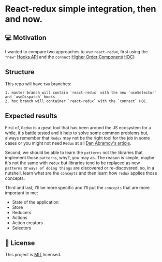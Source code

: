 # React-redux simple integration, then and now.

## :computer: Motivation

I wanted to compare two approaches to use `react-redux`, first using the `"new"` [Hooks API](https://reactjs.org/docs/hooks-intro.html) and the `connect` [Higher Order Component(HOC)](https://reactjs.org/docs/higher-order-components.html)

## Structure

This repo will have `two` branches:

    1. master branch will contain `react-redux` with the new `useSelector` and `useDispatch` hooks.
    2. hoc branch will container `react-redux` with the `connect` HOC.

## Expected results

First of, `Redux` is a great tool that has been around the JS ecosystem for a while, it's battle tested and it help to solve some common problems but, always remember that `Redux` may not be the right tool for the job in some cases or you might not need `Redux` at all [Dan Abramov's article](https://medium.com/@dan_abramov/you-might-not-need-redux-be46360cf367).

Second, we should be able to learn the `patterns` not the libraries that implement those `patterns`, why?, you may as. The reason is simple, maybe it's not the same with `redux` but libraries tend to be replaced as new `patterns` or `ways of doing things` are discovered or re-discovered, so, in a nutshell, learn what are the `concepts` and then learn how `redux` applies those concepts.

Third and last, I'll be more specific and I'll put the `concepts` that are more important to me:

- State of the application
- Store
- Reducers
- Actions
- Action creators
- Selectors

## :bookmark: License

This project is [MIT](LICENSE) licensed.
